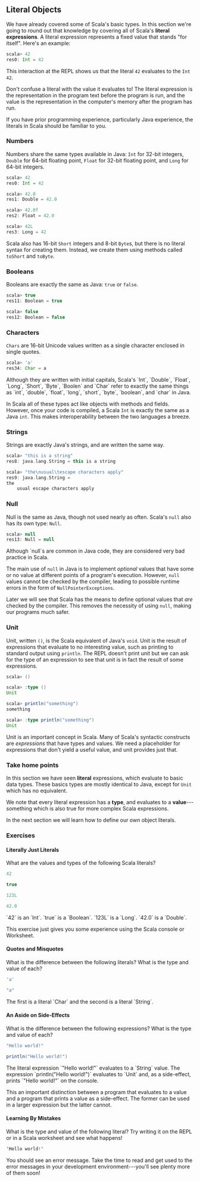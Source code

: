 ## Literal Objects


We have already covered some of Scala's basic types. In this section we're going to round out that knowledge by covering all of Scala's **literal expressions**. A literal expression represents a fixed value that stands "for itself". Here's an example:

~~~ scala
scala> 42
res0: Int = 42
~~~

This interaction at the REPL shows us that the literal `42` evaluates to the `Int` `42`.

Don't confuse a literal with the value it evaluates to! The literal expression is the representation in the program text before the program is run, and the value is the representation in the computer's memory after the program has run.

If you have prior programming experience, particularly Java experience, the literals in Scala should be familiar to you.

### Numbers

Numbers share the same types available in Java: `Int` for 32-bit integers, `Double` for 64-bit floating point, `Float` for 32-bit floating point, and `Long` for 64-bit integers.

~~~ scala
scala> 42
res0: Int = 42

scala> 42.0
res1: Double = 42.0

scala> 42.0f
res2: Float = 42.0

scala> 42L
res3: Long = 42
~~~

Scala also has 16-bit `Short` integers and 8-bit `Byte`s, but there is no literal syntax for creating them. Instead, we create them using methods called `toShort` and `toByte`.

### Booleans

Booleans are exactly the same as Java: `true` or `false`.

~~~ scala
scala> true
res11: Boolean = true

scala> false
res12: Boolean = false
~~~

### Characters

`Chars` are 16-bit Unicode values written as a single character enclosed in single quotes.

~~~ scala
scala> 'a'
res34: Char = a
~~~

<div class="java-tip">
Although they are written with initial capitals, Scala's `Int`, `Double`, `Float`, `Long`, `Short`, `Byte`, `Boolen` and `Char` refer to exactly the same things as `int`, `double`, `float`, `long`, `short`, `byte`, `boolean`, and `char` in Java.

In Scala all of these types act like objects with methods and fields. However, once your code is compiled, a Scala `Int` is exactly the same as a Java `int`. This makes interoperability between the two languages a breeze.
</div>

### Strings

Strings are exactly Java's strings, and are written the same way.

~~~ scala
scala> "this is a string"
res8: java.lang.String = this is a string

scala> "the\nusual\tescape characters apply"
res9: java.lang.String =
the
    usual escape characters apply
~~~

### Null

Null is the same as Java, though not used nearly as often. Scala's `null` also has its own type: `Null`.

~~~ scala
scala> null
res13: Null = null
~~~

<div class="java-tip">
Although `null`s are common in Java code, they are considered very bad practice in Scala.

The main use of `null` in Java is to implement *optional* values that have some or no value at different points of a program's execution. However, `null` values cannot be checked by the compiler, leading to possible runtime errors in the form of `NullPointerExceptions`.

Later we will see that Scala has the means to define optional values that *are* checked by the compiler. This removes the necessity of using `null`, making our programs much safer.
</div>

### Unit

Unit, written `()`, is the Scala equivalent of Java's `void`. Unit is the result of expressions that evaluate to no interesting value, such as printing to standard output using `println`. The REPL doesn't print unit but we can ask for the type of an expression to see that unit is in fact the result of some expressions.

~~~ scala
scala> ()

scala> :type ()
Unit

scala> println("something")
something

scala> :type println("something")
Unit
~~~

Unit is an important concept in Scala. Many of Scala's syntactic constructs are *expressions* that have types and values. We need a placeholder for expressions that don't yield a useful value, and unit provides just that.

### Take home points

In this section we have seen **literal** expressions, which evaluate to basic data types. These basics types are mostly identical to Java, except for `Unit` which has no equivalent.

We note that every literal expression has a **type**, and evaluates to a **value**---something which is also true for more complex Scala expressions.

In the next section we will learn how to define our own object literals.

### Exercises

#### Literally Just Literals

What are the values and types of the following Scala literals?

~~~ scala
42

true

123L

42.0
~~~

<div class="solution">
`42` is an `Int`. `true` is a `Boolean`. `123L` is a `Long`. `42.0` is a `Double`.

This exercise just gives you some experience using the Scala console or Worksheet.
</div>

#### Quotes and Misquotes

What is the difference between the following literals? What is the type and value of each?

~~~ scala
'a'

"a"
~~~

<div class="solution">
The first is a literal `Char` and the second is a literal `String`.
</div>

#### An Aside on Side-Effects

What is the difference between the following expressions? What is the type and value of each?

~~~ scala
"Hello world!"

println("Hello world!")
~~~

<div class="solution">
The literal expression `"Hello world!"` evaluates to a `String` value. The expression `println("Hello world!")` evaluates to `Unit` and, as a side-effect, prints `"Hello world!"` on the console.

This an important distinction between a program that evaluates to a value and a program that prints a value as a side-effect. The former can be used in a larger expression but the latter cannot.
</div>

#### Learning By Mistakes

What is the type and value of the following literal? Try writing it on the REPL or in a Scala worksheet and see what happens!

~~~ scala
'Hello world!'
~~~

<div class="solution">
You should see an error message. Take the time to read and get used to the error messages in your development environment---you'll see plenty more of them soon!
</div>
